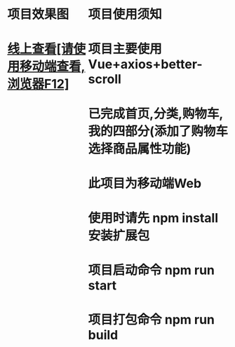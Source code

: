 <!DOCTYPE html>
<html lang="en">
<head>
  <meta charset="UTF-8">
  <meta name="viewport" content="width=device-width, initial-scale=1.0">
</head>
<body style="width: 100%;">
  <div class="wk" style="width: 100%;display: flex;justify-content: center;">
    <div class="nk_left">
      <h1>项目效果图</h1>
      <h1><a href="http://chenxinlong.xyz/supermall/#/home">线上查看[请使用移动端查看,浏览器F12]</a></h1>
      <img src="./public/效果图.gif" alt="">
    </div>
    <div class="nk_right">
      <h1>项目使用须知</h1>
      <h1>项目主要使用Vue+axios+better-scroll</h1>
      <h1>已完成首页,分类,购物车,我的四部分(添加了购物车选择商品属性功能)</h1>
      <h1>此项目为移动端Web</h1>
      <h1>使用时请先 npm install 安装扩展包</h1>
      <h1>项目启动命令 npm run start</h1>
      <h1>项目打包命令 npm run build</h1>
    </div>
  </div>
</body>
</html>